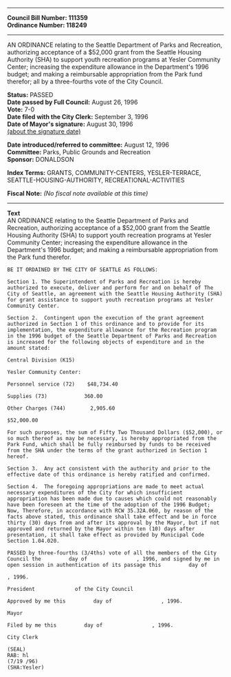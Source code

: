 * * * * *  
  
**Council Bill Number: [](#h0)[](#h2)111359**   
**Ordinance Number: 118249**  
  
* * * * *  
  
AN ORDINANCE relating to the Seattle Department of Parks and Recreation, authorizing acceptance of a $52,000 grant from the Seattle Housing Authority (SHA) to support youth recreation programs at Yesler Community Center; increasing the expenditure allowance in the Department's 1996 budget; and making a reimbursable appropriation from the Park fund therefor; all by a three-fourths vote of the City Council.  
  
**Status:** PASSED   
**Date passed by Full Council:** August 26, 1996   
**Vote:** 7-0   
**Date filed with the City Clerk:** September 3, 1996   
**Date of Mayor's signature:** August 30, 1996   
[(about the signature date)](/~public/approvaldate.htm)   
  
  
**Date introduced/referred to committee:** August 12, 1996   
**Committee:** Parks, Public Grounds and Recreation   
**Sponsor:** DONALDSON   
  
**Index Terms:** GRANTS, COMMUNITY-CENTERS, YESLER-TERRACE, SEATTLE-HOUSING-AUTHORITY, RECREATIONAL-ACTIVITIES  
  
**Fiscal Note:** *(No fiscal note available at this time)*  
  
* * * * *  
  
**Text**  
    AN ORDINANCE relating to the Seattle Department of Parks and  
    Recreation, authorizing acceptance of a $52,000 grant from the Seattle  
    Housing Authority (SHA) to support youth recreation programs at Yesler  
    Community Center; increasing the expenditure allowance in the  
    Department's 1996 budget; and making a reimbursable appropriation from  
    the Park fund therefor.  
  
    BE IT ORDAINED BY THE CITY OF SEATTLE AS FOLLOWS:  
  
    Section 1. The Superintendent of Parks and Recreation is hereby  
    authorized to execute, deliver and perform for and on behalf of The  
    City of Seattle, an agreement with the Seattle Housing Authority (SHA)  
    for grant assistance to support youth recreation programs at Yesler  
    Community Center.  
  
    Section 2.  Contingent upon the execution of the grant agreement  
    authorized in Section 1 of this ordinance and to provide for its  
    implementation, the expenditure allowance for the Recreation program  
    in the 1996 budget of the Seattle Department of Parks and Recreation  
    is increased for the following objects of expenditure and in the  
    amount stated:  
  
    Central Division (K15)  
  
    Yesler Community Center:  
  
    Personnel service (72)    $48,734.40  
  
    Supplies (73)            360.00  
  
    Other Charges (744)        2,905.60  
  
    $52,000.00  
  
    For such purposes, the sum of Fifty Two Thousand Dollars ($52,000), or  
    so much thereof as may be necessary, is hereby appropriated from the  
    Park Fund, which shall be fully reimbursed by funds to be received  
    from the SHA under the terms of the grant authorized in Section 1  
    hereof.  
  
    Section 3.  Any act consistent with the authority and prior to the  
    effective date of this ordinance is hereby ratified and confirmed.  
  
    Section 4.  The foregoing appropriations are made to meet actual  
    necessary expenditures of the City for which insufficient  
    appropriation has been made due to causes which could not reasonably  
    have been foreseen at the time of the adoption of the 1996 Budget;  
    Now, Therefore, in accordance with RCW 35.32A.060, by reason of the  
    facts above stated, this ordinance shall take effect and be in force  
    thirty (30) days from and after its approval by the Mayor, but if not  
    approved and returned by the Mayor within ten (10) days after  
    presentation, it shall take effect as provided by Municipal Code  
    Section 1.04.020.  
  
    PASSED by three-fourths (3/4ths) vote of all the members of the City  
    Council the         day of                , 1996, and signed by me in  
    open session in authentication of its passage this         day of  
  
    , 1996.  
  
    President             of the City Council  
  
    Approved by me this         day of                , 1996.  
  
    Mayor  
  
    Filed by me this         day of                , 1996.  
  
    City Clerk  
  
    (SEAL)  
    RAB: hl  
    (7/19 /96)  
    (SHA:Yesler)  
